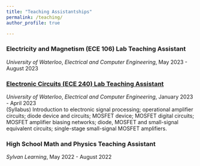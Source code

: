 ```yaml
---
title: "Teaching Assistantships"
permalink: /teaching/
author_profile: true

---
```


### Electricity and Magnetism (ECE 106) Lab Teaching Assistant
*University of Waterloo*, *Electrical and Computer Engineering*, May 2023 - August 2023

### [Electronic Circuits (ECE 240) Lab Teaching Assistant](https://github.com/jessicakchong/jessicakchong.github.io/blob/master/files/ECE240%20W2023%20course%20outline.pdf)
*University of Waterloo*, *Electrical and Computer Engineering*, January 2023 - April 2023 <br />
(Syllabus) Introduction to electronic signal processing; operational amplifier circuits; diode device and circuits; MOSFET device; MOSFET digital circuits; MOSFET amplifier biasing networks; diode, MOSFET and small-signal equivalent circuits; single-stage small-signal MOSFET amplifiers.

### High School Math and Physics Teaching Assistant
*Sylvan Learning*, May 2022 - August 2022
